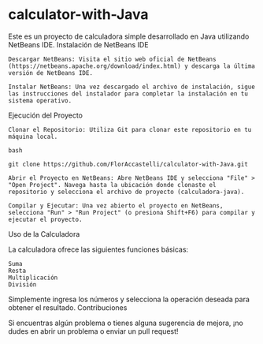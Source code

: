 # calculator-with-Java

Este es un proyecto de calculadora simple desarrollado en Java utilizando NetBeans IDE.
Instalación de NetBeans IDE

    Descargar NetBeans: Visita el sitio web oficial de NetBeans (https://netbeans.apache.org/download/index.html) y descarga la última versión de NetBeans IDE.

    Instalar NetBeans: Una vez descargado el archivo de instalación, sigue las instrucciones del instalador para completar la instalación en tu sistema operativo.

Ejecución del Proyecto

    Clonar el Repositorio: Utiliza Git para clonar este repositorio en tu máquina local.

    bash

    git clone https://github.com/FlorAccastelli/calculator-with-Java.git

    Abrir el Proyecto en NetBeans: Abre NetBeans IDE y selecciona "File" > "Open Project". Navega hasta la ubicación donde clonaste el repositorio y selecciona el archivo de proyecto (calculadora-java).

    Compilar y Ejecutar: Una vez abierto el proyecto en NetBeans, selecciona "Run" > "Run Project" (o presiona Shift+F6) para compilar y ejecutar el proyecto.

Uso de la Calculadora

La calculadora ofrece las siguientes funciones básicas:

    Suma
    Resta
    Multiplicación
    División

Simplemente ingresa los números y selecciona la operación deseada para obtener el resultado.
Contribuciones

Si encuentras algún problema o tienes alguna sugerencia de mejora, ¡no dudes en abrir un problema o enviar un pull request!
